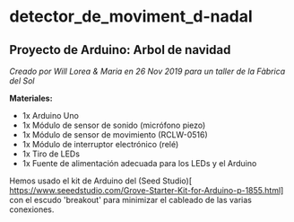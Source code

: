 # detector_de_moviment_d-nadal

Proyecto de Arduino: Arbol de navidad 
-----------------------------------------------------------------------
*Creado por Will Lorea & Maria en 26 Nov 2019 para un taller de la Fàbrica del Sol*

**Materiales:**
- 1x Arduino Uno 
- 1x Módulo de sensor de sonido (micrófono piezo) 
- 1x Módulo de sensor de movimiento (RCLW-0516)
- 1x Módulo de interruptor electrónico (relé)
- 1x Tiro de LEDs 
- 1x Fuente de alimentación adecuada para los LEDs y el Arduino

Hemos usado el kit de Arduino del (Seed Studio)[ https://www.seeedstudio.com/Grove-Starter-Kit-for-Arduino-p-1855.html] con el escudo 'breakout' para minimizar el cableado de las varias conexiones. 



